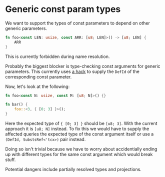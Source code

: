 # Generic const param types

We want to support the types of const parameters
to depend on other generic parameters.
```rust
fn foo<const LEN: usize, const ARR: [u8; LEN]>() -> [u8; LEN] {
    ARR
}
```

This is currently forbidden during name resolution.

Probably the biggest blocker is type-checking const arguments
for generic parameters. This currently uses [a hack][WithOptConstParam]
to supply the `DefId` of the corresponding const parameter.

Now, let's look at the following:
```rust
fn foo<const N: usize, const M: [u8; N]>() {}

fn bar() {
    foo::<3, { [0; 3] }>();
}
```
Here the expected type of `{ [0; 3] }` should be `[u8; 3]`. With the
current approach it is `[u8; N]` instead. To fix this we would have to
supply the affected queries the expected type of the const argument itself
or use a `(DefId, SubstsRef<'tcx>)` pair instead.

Doing so isn't trivial because we have to worry about accidentially
ending up with different types for the same const argument which would
break stuff. 

Potential dangers include partially resolved types and projections.

[WithOptConstParam]: https://doc.rust-lang.org/nightly/nightly-rustc/rustc_middle/ty/struct.WithOptConstParam.html
